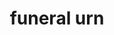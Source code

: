 ---
layout: smileys&emotion
title: funeral urn
emoji: funeral_urn
permalink: ⚱.html
image: assets/img/3moji/funeral_urn.png
---